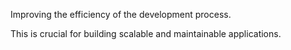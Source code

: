 Improving the efficiency of the development process.

This is crucial for building scalable and maintainable applications.